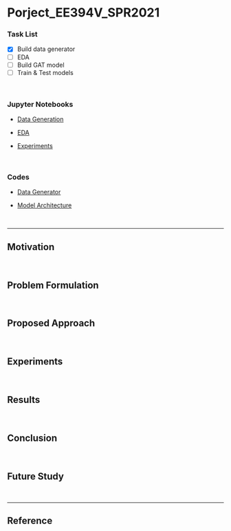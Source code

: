 # Porject_EE394V_SPR2021

### Task List

- [x] Build data generator
- [ ] EDA
- [ ] Build GAT model
- [ ] Train & Test models

<br>

### Jupyter Notebooks

- [Data Generation](https://github.com/jhyun0919/Project_EE394V_SPR2021/blob/main/code/data%20generator/data%20generation.ipynb)

- [EDA](https://github.com/jhyun0919/Project_EE394V_SPR2021/blob/main/code/data%20generator/eda.ipynb)

- [Experiments](https://github.com/jhyun0919/Project_EE394V_SPR2021/tree/main/code/experiments)

<br>

### Codes

- [Data Generator](https://github.com/jhyun0919/Project_EE394V_SPR2021/blob/main/code/data%20generator/data_generator.py)

- [Model Architecture](https://github.com/jhyun0919/Project_EE394V_SPR2021/blob/main/code/model%20architecture/model.py)

<br>

---

## Motivation

<br>

## Problem Formulation

<br>

## Proposed Approach

<br>

## Experiments

<br>

## Results

<br>

## Conclusion

<br>

## Future Study

<br>

---

## Reference
